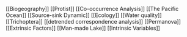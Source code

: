 [[Biogeography]]
[[Protist]]
[[Co-occurrence Analysis]]
[[The Pacific Ocean]]
[[Source-sink Dynamic]]
[[Ecology]]
[[Water quality]]
[[Trichoptera]]
[[detrended correspondence analysis]]
[[Permanova]]
[[Extrinsic Factors]]
[[Man-made Lake]]
[[Intrinsic Variables]]
